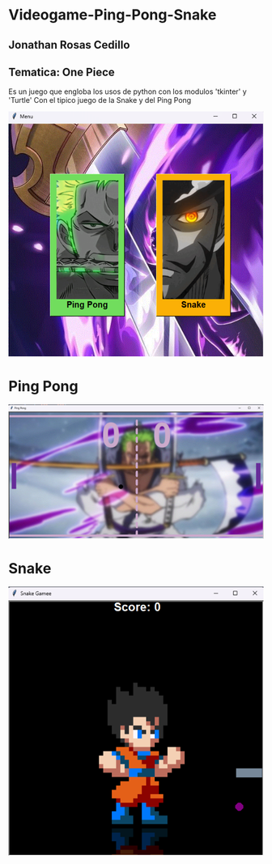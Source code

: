 # Videogame-Ping-Pong-Snake
## Jonathan Rosas Cedillo
## Tematica: One Piece
Es un juego que engloba los usos de python con los modulos 'tkinter' y 'Turtle' Con el tipico juego de la Snake y del Ping Pong  


![Imagen del juego](Captura1.png)
# Ping Pong
![Snake Game](Captura2.png)
# Snake
![Ping Pong](Captura3.png)